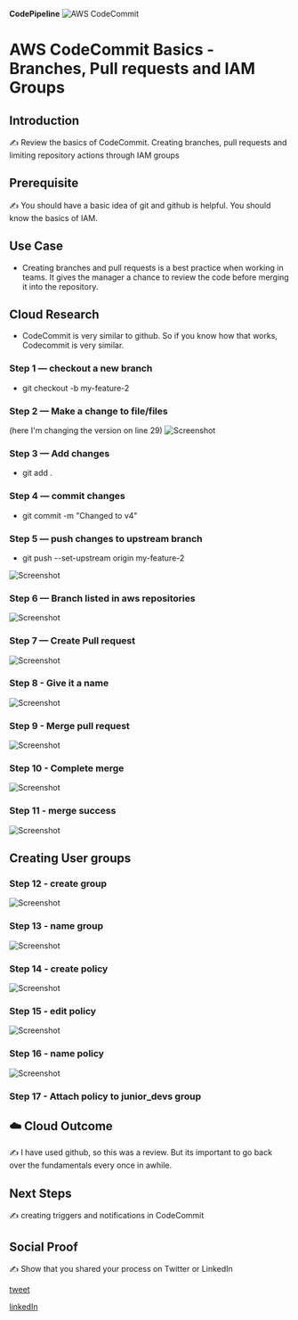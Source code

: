 **CodePipeline**
![AWS CodeCommit](../013/architecture.png)

# AWS CodeCommit Basics - Branches, Pull requests  and IAM Groups

## Introduction

✍️ Review the basics of CodeCommit. Creating branches, pull requests and limiting repository actions through IAM groups

## Prerequisite

✍️ You should have a basic idea of git and github is helpful. You should know the basics of IAM.

## Use Case

- Creating branches and pull requests is a best practice when working in teams. It gives the manager a chance to review the code before merging it into the repository.

## Cloud Research

- CodeCommit is very similar to github. So if you know how that works, Codecommit is very similar.


### Step 1 — checkout a new branch
- git checkout -b my-feature-2

### Step 2 — Make a change to file/files
(here I'm changing the version on line 29)
![Screenshot](html_change.png)

### Step 3 — Add changes
- git add .

### Step 4 — commit changes
 - git commit -m "Changed to v4"

### Step 5 — push changes to upstream branch
- git push --set-upstream origin my-feature-2

![Screenshot](git_cli_ops.png)

### Step 6 — Branch listed in aws repositories

![Screenshot](new_branch.png)

### Step 7 — Create Pull request

![Screenshot](create_pr.png)

### Step 8 - Give it a name
![Screenshot](titel_pr_create.png)

### Step 9 - Merge pull request
![Screenshot](review_changes.png)

### Step 10 - Complete merge
![Screenshot](complete_merge_pr.png)

### Step 11 - merge success
![Screenshot](merge_success_pr.png)

## Creating User groups

### Step 12 - create group
![Screenshot](create_group.png)

### Step 13 - name group
![Screenshot](name_group.png)

### Step 14 - create policy
![Screenshot](create_inline_policy.png)

### Step 15 - edit policy
![Screenshot](edit_policy.png)

### Step 16 - name policy
![Screenshot](give_it_a_name.png)

### Step 17 - Attach policy to junior_devs group

## ☁️ Cloud Outcome

✍️ I have used github, so this was a review. But its important to go back over the fundamentals every once in awhile.

## Next Steps

✍️ creating triggers and notifications in CodeCommit

## Social Proof

✍️ Show that you shared your process on Twitter or LinkedIn

[tweet](https://twitter.com/DemianJennings/status/1591499819826167810)

[linkedIn](https://www.linkedin.com/posts/demian-jennings_100daysofcloud-aws-activity-6997266177890693120-E0lE?utm_source=share&utm_medium=member_desktop)
